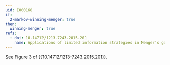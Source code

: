 ```yaml
---
uid: I000168
if:
  2-markov-winning-menger: true
then:
  winning-menger: true
refs:
  - doi: 10.14712/1213-7243.2015.201
    name: Applications of limited information strategies in Menger's game
---
```

See Figure 3 of {{10.14712/1213-7243.2015.201}}.
